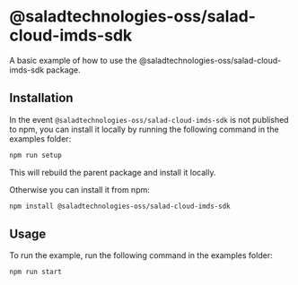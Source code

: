 # @saladtechnologies-oss/salad-cloud-imds-sdk

A basic example of how to use the @saladtechnologies-oss/salad-cloud-imds-sdk package.

## Installation

In the event `@saladtechnologies-oss/salad-cloud-imds-sdk` is not published to npm, you can install it locally by running the following command in the examples folder:

```sh
npm run setup
```

This will rebuild the parent package and install it locally.

Otherwise you can install it from npm:

```sh
npm install @saladtechnologies-oss/salad-cloud-imds-sdk
```

## Usage

To run the example, run the following command in the examples folder:

```sh
npm run start
```
